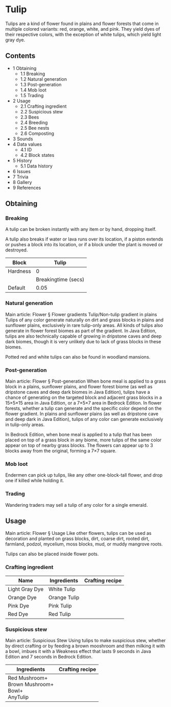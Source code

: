 # Tulip
Tulips are a kind of flower found in plains and flower forests that come in multiple colored variants: red, orange, white, and pink. They yield dyes of their respective colors, with the exception of white tulips, which yield light gray dye.

## Contents
- 1 Obtaining
	- 1.1 Breaking
	- 1.2 Natural generation
	- 1.3 Post-generation
	- 1.4 Mob loot
	- 1.5 Trading
- 2 Usage
	- 2.1 Crafting ingredient
	- 2.2 Suspicious stew
	- 2.3 Bees
	- 2.4 Breeding
	- 2.5 Bee nests
	- 2.6 Composting
- 3 Sounds
- 4 Data values
	- 4.1 ID
	- 4.2 Block states
- 5 History
	- 5.1 Data history
- 6 Issues
- 7 Trivia
- 8 Gallery
- 9 References

## Obtaining
### Breaking
A tulip can be broken instantly with any item or by hand, dropping itself.

A tulip also breaks if water or lava runs over its location, if a piston extends or pushes a block into its location, or if a block under the plant is moved or destroyed.

| Block    | Tulip               |
|----------|---------------------|
| Hardness | 0                   |
|          | Breakingtime (secs) |
| Default  | 0.05                |

### Natural generation
Main article: Flower § Flower gradients
Tulip/Non-tulip gradient in plains
Tulips of any color generate naturally on dirt and grass blocks in plains and sunflower plains, exclusively in rare tulip-only areas. All kinds of tulips also generate in flower forest biomes as part of the gradient. In Java Edition, tulips are also technically capable of growing in dripstone caves and deep dark biomes, though it is very unlikely due to lack of grass blocks in these biomes.

Potted red and white tulips can also be found in woodland mansions.


### Post-generation
Main article: Flower § Post-generation
When bone meal is applied to a grass block in a plains, sunflower plains, and flower forest biome (as well as dripstone caves and deep dark biomes in Java Edition), tulips have a chance of generating on the targeted block and adjacent grass blocks in a 15×5×15 area in Java Edition, or a 7×5×7 area in Bedrock Edition. In flower forests, whether a tulip can generate and the specific color depend on the flower gradient. In plains and sunflower plains (as well as dripstone cave and deep dark in Java Edition), tulips of any color can generate exclusively in tulip-only areas.

In Bedrock Edition, when bone meal is applied to a tulip that has been placed on top of a grass block in any biome, more tulips of the same color appear on top of nearby grass blocks. The flowers can appear up to 3 blocks away from the original, forming a 7×7 square.

### Mob loot
Endermen can pick up tulips, like any other one-block-tall flower, and drop one if killed while holding it.

### Trading
Wandering traders may sell a tulip of any color for a single emerald.

## Usage
Main article: Flower § Usage
Like other flowers, tulips can be used as decoration and planted on grass blocks, dirt, coarse dirt, rooted dirt, farmland, podzol, mycelium, moss blocks, mud, or muddy mangrove roots.

Tulips can also be placed inside flower pots.

### Crafting ingredient
| Name           | Ingredients  | Crafting recipe |
|----------------|--------------|-----------------|
| Light Gray Dye | White Tulip  |                 |
| Orange Dye     | Orange Tulip |                 |
| Pink Dye       | Pink Tulip   |                 |
| Red Dye        | Red Tulip    |                 |

### Suspicious stew
Main article: Suspicious Stew
Using tulips to make suspicious stew, whether by direct crafting or by feeding a brown mooshroom and then milking it with a bowl, imbues it with a Weakness effect that lasts 9 seconds in Java Edition and 7 seconds in Bedrock Edition.

| Ingredients                                              | Crafting recipe |
|----------------------------------------------------------|-----------------|
| Red Mushroom+<br/>Brown Mushroom+<br/>Bowl+<br/>AnyTulip |                 |

